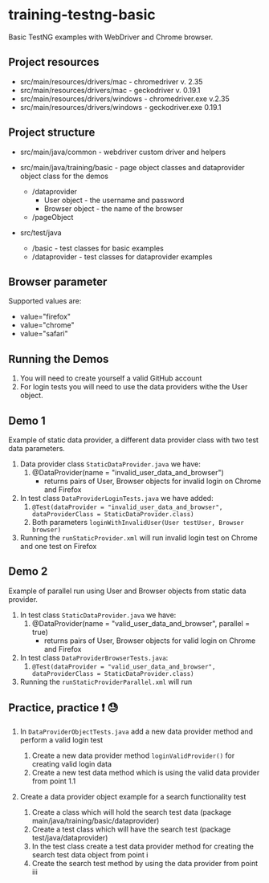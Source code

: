 # training-testng-basic 
Basic TestNG examples with WebDriver and Chrome browser.

## Project resources
* src/main/resources/drivers/mac - chromedriver v. 2.35
* src/main/resources/drivers/mac - geckodriver v. 0.19.1
* src/main/resources/drivers/windows - chromedriver.exe v.2.35
* src/main/resources/drivers/windows - geckodriver.exe 0.19.1

## Project structure
* src/main/java/common - webdriver custom driver and helpers
* src/main/java/training/basic - page object classes and dataprovider object class for the demos
    * /dataprovider
        * User object - the username and password
        * Browser object - the name of the browser
    * /pageObject
  
* src/test/java
    * /basic - test classes for basic examples
    * /dataprovider - test classes for dataprovider examples
    
## Browser parameter

Supported values are:
* value="firefox"
* value="chrome"
* value="safari"
    
## Running the Demos
1. You will need to create yourself a valid GitHub account
2. For login tests you will need to use the data providers withe the User object.

## Demo 1
Example of static data provider, a different data provider class with two 
test data parameters.

1. Data provider class `StaticDataProvider.java` we have:
    1. @DataProvider(name = "invalid_user_data_and_browser")
        * returns pairs of User, Browser objects for invalid login on Chrome and Firefox
2. In test class `DataProviderLoginTests.java` we have added:
    1. `@Test(dataProvider = "invalid_user_data_and_browser", dataProviderClass = StaticDataProvider.class)` 
    2. Both parameters `loginWithInvalidUser(User testUser, Browser browser)`
3. Running the `runStaticProvider.xml` will run invalid login test on Chrome and one test on Firefox

        
## Demo 2
Example of parallel run using User and Browser objects from static data provider.

1. In test class `StaticDataProvider.java` we have:
    1. @DataProvider(name = "valid_user_data_and_browser", parallel = true)
        * returns pairs of User, Browser objects for valid login on Chrome and Firefox
2. In test class `DataProviderBrowserTests.java`:
    1. `@Test(dataProvider = "valid_user_data_and_browser", dataProviderClass = StaticDataProvider.class)`
3. Running the `runStaticProviderParallel.xml` will run 

## Practice, practice :exclamation: :sweat:
1. In `DataProviderObjectTests.java` add a new data provider method and perform a valid login test
    1. Create a new data provider method `loginValidProvider()` for creating valid login data
    2. Create a new test data method which is using the valid data provider from point 1.1

2. Create a data provider object example for a search functionality test
    1. Create a class which will hold the search test data (package main/java/training/basic/dataprovider)
    2. Create a test class which will have the search test (package test/java/dataprovider)
    3. In the test class create a test data provider method for creating the search test data object from point i
    4. Create the search test method by using the data provider from point iii